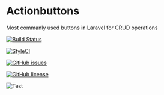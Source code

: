 # Actionbuttons

Most commanly used buttons in Laravel for CRUD operations

[![Build Status](https://travis-ci.org/ManojKiranA/actionbuttons.svg?branch=master)](https://travis-ci.org/ManojKiranA/actionbuttons)

[![StyleCI](https://github.styleci.io/repos/235732785/shield?branch=master)](https://github.styleci.io/repos/235732785)

[![GitHub issues](https://img.shields.io/github/issues/ManojKiranA/actionbuttons?style=flat-square)](https://github.com/ManojKiranA/actionbuttons/issues)

[![GitHub license](https://img.shields.io/github/license/ManojKiranA/actionbuttons?style=flat-square)](https://github.com/ManojKiranA/actionbuttons)   

![Test](https://github.com/ManojKiranA/actionbuttons/workflows/Test/badge.svg?branch=master)
